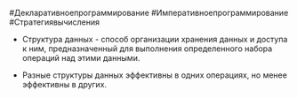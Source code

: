 #Декларативноепрограммирование #Императивноепрограммирование #Стратегиявычисления 

* Структура данных - способ  организации хранения данных и доступа к ним, предназначенный для выполнения определенного набора операций над этими данными.

* Разные структуры данных эффективны в одних операциях, но менее эффективны в других.